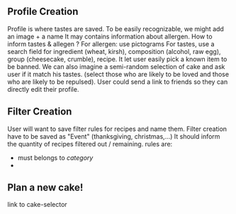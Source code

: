 ## Profile Creation

Profile is where tastes are saved. To be easily recognizable, we might add an image + a name
It may contains information about allergen.
How to inform tastes & allegen ?
For allergen: use pictograms
For tastes, use a search field for ingredient (wheat, kirsh), composition (alcohol, raw egg), group (cheesecake, crumble), recipe.
It let user easily pick a known item to be banned.
We can also imagine a semi-random selection of cake and ask user if it match his tastes. (select those who are likely to be loved and those who are likely to be repulsed).
User could send a link to friends so they can directly edit their profile.

## Filter Creation

User will want to save filter rules for recipes and name them.
Filter creation have to be saved as "Event" (thanksgiving, christmas,...)
It should inform the quantity of recipes filtered out / remaining.
rules are:
- must belongs to _category_
-

## Plan a new cake!

link to cake-selector